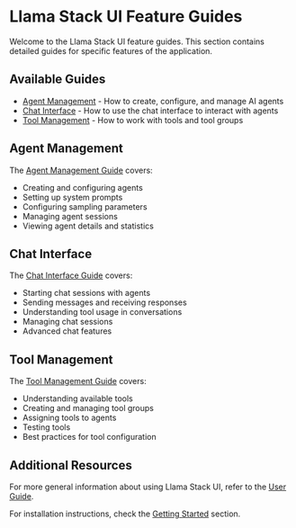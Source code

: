 # Llama Stack UI Feature Guides

Welcome to the Llama Stack UI feature guides. This section contains detailed guides for specific features of the application.

## Available Guides

- [Agent Management](./agent_management.md) - How to create, configure, and manage AI agents
- [Chat Interface](./chat_interface.md) - How to use the chat interface to interact with agents
- [Tool Management](./tool_management.md) - How to work with tools and tool groups

## Agent Management

The [Agent Management Guide](./agent_management.md) covers:

- Creating and configuring agents
- Setting up system prompts
- Configuring sampling parameters
- Managing agent sessions
- Viewing agent details and statistics

## Chat Interface

The [Chat Interface Guide](./chat_interface.md) covers:

- Starting chat sessions with agents
- Sending messages and receiving responses
- Understanding tool usage in conversations
- Managing chat sessions
- Advanced chat features

## Tool Management

The [Tool Management Guide](./tool_management.md) covers:

- Understanding available tools
- Creating and managing tool groups
- Assigning tools to agents
- Testing tools
- Best practices for tool configuration

## Additional Resources

For more general information about using Llama Stack UI, refer to the [User Guide](../user/user_guide.md).

For installation instructions, check the [Getting Started](../getting-started/README.md) section.